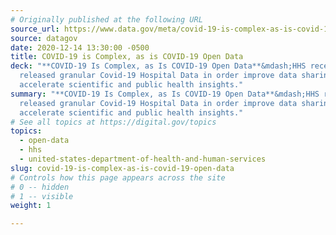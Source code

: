 ```yaml
---
# Originally published at the following URL
source_url: https://www.data.gov/meta/covid-19-is-complex-as-is-covid-19-open-data/
source: datagov
date: 2020-12-14 13:30:00 -0500
title: COVID-19 is Complex, as is COVID-19 Open Data
deck: "**COVID-19 Is Complex, as Is COVID-19 Open Data**&mdash;HHS recently
  released granular Covid-19 Hospital Data in order improve data sharing to
  accelerate scientific and public health insights."
summary: "**COVID-19 Is Complex, as Is COVID-19 Open Data**&mdash;HHS recently
  released granular Covid-19 Hospital Data in order improve data sharing to
  accelerate scientific and public health insights."
# See all topics at https://digital.gov/topics
topics:
  - open-data
  - hhs
  - united-states-department-of-health-and-human-services
slug: covid-19-is-complex-as-is-covid-19-open-data
# Controls how this page appears across the site
# 0 -- hidden
# 1 -- visible
weight: 1

---
```

